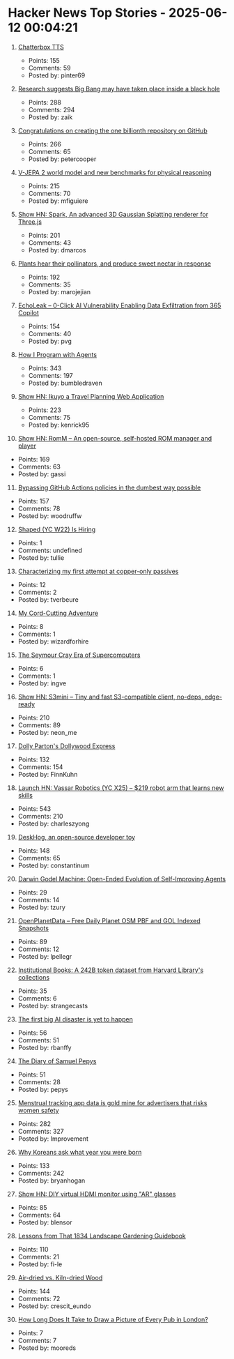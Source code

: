 # Hacker News Top Stories - 2025-06-12 00:04:21

1. [Chatterbox TTS](https://github.com/resemble-ai/chatterbox)
   - Points: 155
   - Comments: 59
   - Posted by: pinter69

2. [Research suggests Big Bang may have taken place inside a black hole](https://www.port.ac.uk/news-events-and-blogs/blogs/space-cosmology-and-the-universe/what-if-the-big-bang-wasnt-the-beginning-our-research-suggests-it-may-have-taken-place-inside-a-black-hole)
   - Points: 288
   - Comments: 294
   - Posted by: zaik

3. [Congratulations on creating the one billionth repository on GitHub](https://github.com/AasishPokhrel/shit/issues/1)
   - Points: 266
   - Comments: 65
   - Posted by: petercooper

4. [V-JEPA 2 world model and new benchmarks for physical reasoning](https://ai.meta.com/blog/v-jepa-2-world-model-benchmarks/)
   - Points: 215
   - Comments: 70
   - Posted by: mfiguiere

5. [Show HN: Spark, An advanced 3D Gaussian Splatting renderer for Three.js](https://sparkjs.dev/)
   - Points: 201
   - Comments: 43
   - Posted by: dmarcos

6. [Plants hear their pollinators, and produce sweet nectar in response](https://www.cbc.ca/listen/live-radio/1-51-quirks-and-quarks/clip/16150976-plants-hear-pollinators-produce-sweet-nectar-response)
   - Points: 192
   - Comments: 35
   - Posted by: marojejian

7. [EchoLeak – 0-Click AI Vulnerability Enabling Data Exfiltration from 365 Copilot](https://www.aim.security/lp/aim-labs-echoleak-blogpost)
   - Points: 154
   - Comments: 40
   - Posted by: pvg

8. [How I Program with Agents](https://crawshaw.io/blog/programming-with-agents)
   - Points: 343
   - Comments: 197
   - Posted by: bumbledraven

9. [Show HN: Ikuyo a Travel Planning Web Application](https://ikuyo.kenrick95.org/)
   - Points: 223
   - Comments: 75
   - Posted by: kenrick95

10. [Show HN: RomM – An open-source, self-hosted ROM manager and player](https://github.com/rommapp/romm)
   - Points: 169
   - Comments: 63
   - Posted by: gassi

11. [Bypassing GitHub Actions policies in the dumbest way possible](https://blog.yossarian.net/2025/06/11/github-actions-policies-dumb-bypass)
   - Points: 157
   - Comments: 78
   - Posted by: woodruffw

12. [Shaped (YC W22) Is Hiring](https://www.ycombinator.com/companies/shaped/jobs/qtQwxJO-head-of-engineering)
   - Points: 1
   - Comments: undefined
   - Posted by: tullie

13. [Characterizing my first attempt at copper-only passives](https://moroso.emarhavil.com/~joshua/2pf-characterization.html)
   - Points: 12
   - Comments: 2
   - Posted by: tverbeure

14. [My Cord-Cutting Adventure](http://brander.ca/cordcut/)
   - Points: 8
   - Comments: 1
   - Posted by: wizardforhire

15. [The Seymour Cray Era of Supercomputers](https://ztoz.blog/posts/cray-era-supercomputers/)
   - Points: 6
   - Comments: 1
   - Posted by: ingve

16. [Show HN: S3mini – Tiny and fast S3-compatible client, no-deps, edge-ready](https://github.com/good-lly/s3mini)
   - Points: 210
   - Comments: 89
   - Posted by: neon_me

17. [Dolly Parton's Dollywood Express](https://thetransitguy.substack.com/p/dolly-parton-runs-a-train-busier)
   - Points: 132
   - Comments: 154
   - Posted by: FinnKuhn

18. [Launch HN: Vassar Robotics (YC X25) – $219 robot arm that learns new skills](undefined)
   - Points: 543
   - Comments: 210
   - Posted by: charleszyong

19. [DeskHog, an open-source developer toy](https://posthog.com/deskhog)
   - Points: 148
   - Comments: 65
   - Posted by: constantinum

20. [Darwin Godel Machine: Open-Ended Evolution of Self-Improving Agents](https://arxiv.org/abs/2505.22954)
   - Points: 29
   - Comments: 14
   - Posted by: tzury

21. [OpenPlanetData – Free Daily Planet OSM PBF and GOL Indexed Snapshots](https://openplanetdata.com)
   - Points: 89
   - Comments: 12
   - Posted by: lpellegr

22. [Institutional Books: A 242B token dataset from Harvard Library's collections](https://arxiv.org/abs/2506.08300)
   - Points: 35
   - Comments: 6
   - Posted by: strangecasts

23. [The first big AI disaster is yet to happen](https://www.seangoedecke.com/the-first-big-ai-disaster/)
   - Points: 56
   - Comments: 51
   - Posted by: rbanffy

24. [The Diary of Samuel Pepys](https://www.historytoday.com/archive/feature/hidden-diary-samuel-pepys)
   - Points: 51
   - Comments: 28
   - Posted by: pepys

25. [Menstrual tracking app data is gold mine for advertisers that risks women safety](https://www.cam.ac.uk/research/news/menstrual-tracking-app-data-is-a-gold-mine-for-advertisers-that-risks-womens-safety-report)
   - Points: 282
   - Comments: 327
   - Posted by: Improvement

26. [Why Koreans ask what year you were born](https://bryanhogan.com/blog/korean-age)
   - Points: 133
   - Comments: 242
   - Posted by: bryanhogan

27. [Show HN: DIY virtual HDMI monitor using "AR" glasses](https://github.com/mgschwan/viture_virtual_display)
   - Points: 85
   - Comments: 64
   - Posted by: blensor

28. [Lessons from That 1834 Landscape Gardening Guidebook](https://fi-le.net/pueckler/)
   - Points: 110
   - Comments: 21
   - Posted by: fi-le

29. [Air-dried vs. Kiln-dried Wood](https://christopherschwarz.substack.com/p/air-dried-vs-kiln-dried-wood)
   - Points: 144
   - Comments: 72
   - Posted by: crescit_eundo

30. [How Long Does It Take to Draw a Picture of Every Pub in London?](https://www.nytimes.com/2025/06/10/world/europe/artist-pub-london-wood.html)
   - Points: 7
   - Comments: 7
   - Posted by: mooreds

